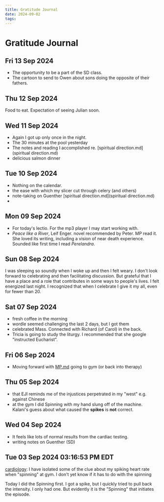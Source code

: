 ```yaml
---
title: Gratitude Journal
date: 2024-09-02
tags: 
---
```

# Gratitude Journal
## Fri 13 Sep 2024 

- The opportunity to be a part of the SD class. 
- The cartoon to send to Owen about sons doing the opposite of their fathers.
## Thu 12 Sep 2024  

Food to eat. Expectation of seeing Julian soon.
## Wed 11 Sep 2024 
- Again I got up only once in the night. 
- The 30 minutes at the pool yesterday
- The notes and reading I accomplished re. [spiritual direction.md](spiritual direction.md)
- delicious salmon dinner
## Tue 10 Sep 2024  
- Nothing on the calendar.
- the ease with which my slicer cut through celery (and others)
- note-taking on Guenther [spiritual direction.md](spiritual direction.md)
-
## Mon 09 Sep 2024 
- For today's lectio. For the mp3 player I may start working with.
- *Peace like a River*, Leif Enger. novel recommended by Peter. MP read it. She loved its writing, including a vision of near death experience. Sounded like first time I read *Perelandra*.
## Sun 08 Sep 2024 
I was sleeping so soundly when I woke up and then I felt weary. I don't look forward to celebrating and then facilitating discussion. But grateful that I have a place and a role that contributes in some ways to people's lives. I felt energized last night. I recognized that when I celebrate I give it my all, even for fewer than 20.
## Sat 07 Sep 2024 
- fresh coffee in the morning
- wordle seemed challenging the last 2 days, but I got them
- celebrated Mass. Connected with Richard (of Carol) in the back.
- Tricia is going to study the liturgy. I recommended that she google "instructed Eucharist".
## Fri 06 Sep 2024 
- Moving forward with [MP.md](MP.md) going to gym (or back into therapy)
## Thu 05 Sep 2024 
- that EJI reminds me of the injustices perpetrated in my "west" e.g. against Chinese
- at the gym I did Spinning with my hand slung off of the machine. Kalani's guess about what caused the **spikes** is **not** correct.
##  Wed 04 Sep 2024 
- It feels like lots of normal results from the cardiac testing.
- writing notes on Guenther (SD)
## Tue 03 Sep 2024 03:16:53 PM EDT 
[cardiology](cardiology.md): I have isolated some of the clue about my spiking heart rate when "spinning" at gym. I don't yet know if it has to do with the spinning

Today I did the Spinning first. I got a spike, but I quickly tried to pull back the intensity. I only had one. But evidently it is the "Spinning" that initiates the episode. 
